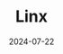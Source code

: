 ---  
layout: startup_page  
title: "Linx"  
id: "linx.security"  
permalink: "/linxlinx.security07222024/"  
website: "https://www.linx.security/"  
funding_round: "Series A"  
funding_amount: "$27M"  
investors: "Index Ventures, Cyberstarts, Mickey Boodaei, Rakesh Loonkar, Assaf Rappaport, Yinon Costica, Cerca Partners, Knollwood Investment Advisory"  
about: "Linx is a cybersecurity startup that uses AI and analytics to address identity management challenges for organizations. It scans systems to identify and link all identities to active employees, eliminating ungoverned credentials that are security risks. This allows for improved compliance, security, and efficiency."  
markets: "Cybersecurity, AI, Computer and Network Security"  
hq: "New York, New York, United States"  
founded_year: "2023"  
linkedin: "https://www.linkedin.com/company/linx-security"  
twitter: ""  
instagram: ""  
facebook: ""  
crunchbase: "https://www.crunchbase.com/organization/linx-security"  
pitchbook: "https://pitchbook.com/profiles/company/52564-06"  

date_display: "22-Jul-2024"  
date: "2024-07-22"

# SEO Optimization  
meta_title: "Linx - Series A Funding ($27M)"  
meta_description: "Linx, Linx is a cybersecurity startup that uses AI and analytics to address identity management challenges for organizations. It scans systems to identify a..."  
meta_keywords: "Linx, Cybersecurity, AI, Computer and Network Security, Series A funding"  
canonical_url: "https://startup.projectstartups.com/linxlinx.security07222024/"  
---